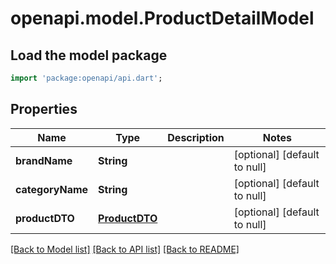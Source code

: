 # openapi.model.ProductDetailModel

## Load the model package
```dart
import 'package:openapi/api.dart';
```

## Properties
Name | Type | Description | Notes
------------ | ------------- | ------------- | -------------
**brandName** | **String** |  | [optional] [default to null]
**categoryName** | **String** |  | [optional] [default to null]
**productDTO** | [**ProductDTO**](ProductDTO.md) |  | [optional] [default to null]

[[Back to Model list]](../README.md#documentation-for-models) [[Back to API list]](../README.md#documentation-for-api-endpoints) [[Back to README]](../README.md)


